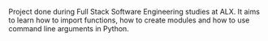 Project done during Full Stack Software Engineering studies at ALX. It aims to learn how to import functions, how to create modules and how to use command line arguments in Python.
